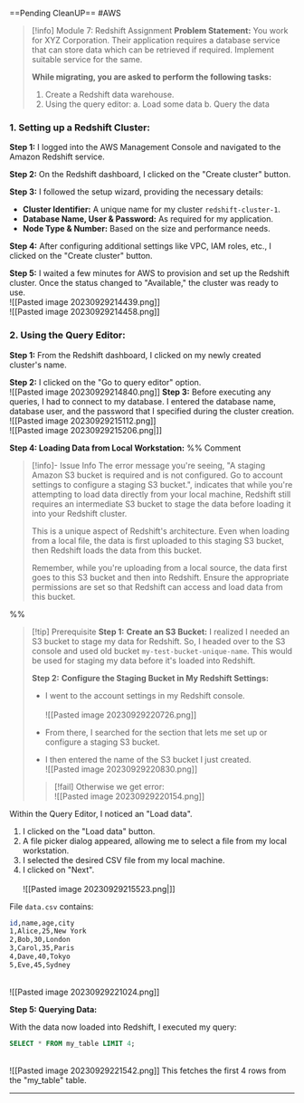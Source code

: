 ==Pending CleanUP==
#AWS

> [!info] Module 7: Redshift Assignment
> **Problem Statement:** 
> You work for XYZ Corporation. Their application requires a database service that can store data which can be retrieved if required. Implement suitable service for the same. 
> 
> **While migrating, you are asked to perform the following tasks:** 
> 1. Create a Redshift data warehouse. 
> 2. Using the query editor: 
>    a. Load some data 
>    b. Query the data



### **1. Setting up a Redshift Cluster:**

**Step 1:** I logged into the AWS Management Console and navigated to the Amazon Redshift service.

**Step 2:** On the Redshift dashboard, I clicked on the "Create cluster" button.

**Step 3:** I followed the setup wizard, providing the necessary details:

- **Cluster Identifier:** A unique name for my cluster `redshift-cluster-1`.
- **Database Name, User & Password:** As required for my application.
- **Node Type & Number:** Based on the size and performance needs.

**Step 4:** After configuring additional settings like VPC, IAM roles, etc., I clicked on the "Create cluster" button.

**Step 5:** I waited a few minutes for AWS to provision and set up the Redshift cluster. Once the status changed to "Available," the cluster was ready to use.
<br>![[Pasted image 20230929214439.png]]
<br>![[Pasted image 20230929214458.png]]
### **2. Using the Query Editor:**

**Step 1:** From the Redshift dashboard, I clicked on my newly created cluster's name.

**Step 2:** I clicked on the "Go to query editor" option.
<br>![[Pasted image 20230929214840.png]]
**Step 3:** Before executing any queries, I had to connect to my database. I entered the database name, database user, and the password that I specified during the cluster creation.
<br>![[Pasted image 20230929215112.png]]
<br>![[Pasted image 20230929215206.png|]]

**Step 4: Loading Data from Local Workstation:**
%% Comment

> [!info]- Issue Info
> The error message you're seeing, "A staging Amazon S3 bucket is required and is not configured. Go to account settings to configure a staging S3 bucket.", indicates that while you're attempting to load data directly from your local machine, Redshift still requires an intermediate S3 bucket to stage the data before loading it into your Redshift cluster.
> 
> This is a unique aspect of Redshift's architecture. Even when loading from a local file, the data is first uploaded to this staging S3 bucket, then Redshift loads the data from this bucket.
> 
> Remember, while you're uploading from a local source, the data first goes to this S3 bucket and then into Redshift. Ensure the appropriate permissions are set so that Redshift can access and load data from this bucket.

%%

> [!tip] Prerequisite
> **Step 1:** **Create an S3 Bucket:** I realized I needed an S3 bucket to stage my data for Redshift. So, I headed over to the S3 console and used old bucket `my-test-bucket-unique-name`. This would be used for staging my data before it's loaded into Redshift.
> 
> **Step 2:** **Configure the Staging Bucket in My Redshift Settings:**
> 
> - I went to the account settings in my Redshift console.  
>     <br>![[Pasted image 20230929220726.png]]
>     
> - From there, I searched for the section that lets me set up or configure a staging S3 bucket.
>     
> - I then entered the name of the S3 bucket I just created. <br>![[Pasted image 20230929220830.png]]
> 
> > [!fail] Otherwise we get error:
> > <br>![[Pasted image 20230929220154.png]]
> 

Within the Query Editor, I noticed an "Load data".

1. I clicked on the "Load data" button.
2. A file picker dialog appeared, allowing me to select a file from my local workstation.
3. I selected the desired CSV file from my local machine.
4. I clicked on "Next".  
<br>![[Pasted image 20230929215523.png|]]

File `data.csv` contains:
```bash
id,name,age,city
1,Alice,25,New York
2,Bob,30,London
3,Carol,35,Paris
4,Dave,40,Tokyo
5,Eve,45,Sydney
```

<br>![[Pasted image 20230929221024.png]]

**Step 5: Querying Data:**

With the data now loaded into Redshift, I executed my query:

```sql
SELECT * FROM my_table LIMIT 4;
```

<br>![[Pasted image 20230929221542.png]]
This fetches the first 4 rows from the "my_table" table.

---



  



